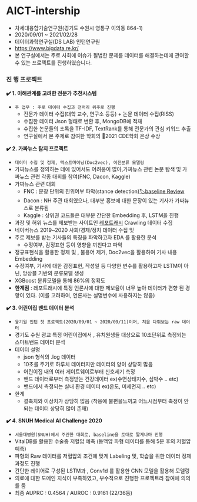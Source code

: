 # AICT-intership
- 차세대융합기술연구원(경기도 수원시 영통구 이의동 864-1)
- 2020/09/01 ~ 2021/02/28
- 데이터과학연구실(DS LAB) 인턴연구원
- https://www.bigdata.re.kr/
- 본 연구실에서는 주로 사회에 이슈가 될법한 문제를 데이터를 해결하는데에 관여할 수 있는 프로젝트를 진행하였습니다. 

### 진 행 프로젝트
__✔️ 1. 이해관계를 고려한 전문가 추천시스템__
- `주 업무 : 주로 데이터 수집과 전처리 위주로 진행`
  - 전문가 데이터 수집(대학 교수, 연구소 등등) + 논문 데이터 수집(RISS)
  - 수집한 데이터 Json 형태로 변환 후, MongoDB에 적재
  - 수집한 논문들의 초록을 TF-IDF, TextRank를 통해 전문가의 관심 키워드 추출
  - 연구실에서 본 주제로 참여한 학회의 🥈2021 CDE학회 은상 수상 

__✔️ 2. 가짜뉴스 탐지 프로젝트__
- `데이터 수집 및 정제, 텍스트마이닝(Doc2vec), 이진분류 모델링`
- 가짜뉴스를 정의하는 데에 있어서도 어려움이 많아,가짜뉴스 관련 논문 탐색 및 가짜뉴스 관련 각종 대회를 참여(FNC, Dacon, Kaggle)
- 가짜뉴스 관련 대회
  - FNC : 문장 단위의 진위여부 파악(stance detection)[🏷️baseline Review](https://github.com/ByuungHyunPark/AICT-intership/blob/main/%EA%B0%80%EC%A7%9C%EB%89%B4%EC%8A%A4%ED%8C%90%EB%B3%84%ED%94%84%EB%A1%9C%EC%A0%9D%ED%8A%B8/FNC_baseline_review.md)
  - Dacon : NH 주관 대회였으나, 대부분 홍보에 대한 문장이 있는 기사가 가짜뉴스로 분류됨
  - Kaggle : 상위권 코드들은 대부분 간단한 Embedding 후, LSTM을 진행
- 과장 및 허위 뉴스를 제보받는 사이트인 [레포트래시](https://www.reportrash.com/) Crawling 데이터 수집
- 네이버뉴스 2019~2020 사회/경제/정치 데이터 수집 및
- 주로 제보를 받는 기사들의 특징을 파악하고자 EDA 를 활용한 분석
  - 수정여부, 감정표현 등이 영향을 끼친다고 파악
- 정규표현식을 활용한 정제 및 , 불용어 제거, Doc2vec을 활용하여 기사 내용 Embedding
- 수정여부, 기사에 대한 감정표현, 작성일 등 다양한 변수를 활용하고자 LSTM이 아닌, 앙상블 기반의 분류모델 생성
- XGBoost 분류모델을 통해 86%의 정확도
- __한계점__ : 레포트래시에 특정 언론사에 대한 제보율이 너무 높아 데이터가 편향 된 경향이 있다. (이를 고려하여, 언론사는 설명변수에 사용하지는 않음)


__✔️ 3. 어린이집 밴드 데이터 분석__
- `융기원 인턴 첫 프로젝트(2020/09/01 ~ 2020/09/11)이며, 처음 다뤄보는 raw 데이터`
- 경기도 수원 광교 특정 어린이집에서 , 유치원생들 대상으로 10초단위로 측정되는 스마트밴드 데이터 분석
- 데이터 설명
  - json 형식의 .log 데이터
  - 10초를 주기로 하루치 데이터지만 데이터의 양이 상당히 많음
  - 어린이집 내의 여러 게이트웨이로부터 신호세기 측정
  - 밴드 데이터로부터 측정받는 건강데이터 ex)수면상태지수, 심박수 .. etc)
  - 밴드에서 측정되는 실내 환경 데이터 ex)온도, 미세먼지 .. etc)
- 한계
  - 결측치와 이상치가 상당히 많음 (착용에 불편을느끼고 어느시점부터 측정이 안되는 데이터 상당히 많이 존재)

__✔️ 4. SNUH Medical AI Challenge 2020__
- `서울대병원(SNUH)에서 주관한 대회로, baseline을 토대로 짧게나마 진행`
- VitalDB를 활용한 수술중 저혈압 예측 (동맥압 파형 데이터를 통해 5분 후의 저혈압 예측)
- 파형의 Raw 데이터를 저혈압의 조건에 맞게 Labeling 및, 학습을 위한 데이터 정제 과정도 진행
- 간단한 레이어로 구성된 LSTM과 , Conv1d 를 활용한 CNN 모델을 활용해 모델링
- 의료에 대한 도메인 지식이 부족하였고, 부수적으로 진행한 프로젝트라 참여에 의의를 둠
- 최종 AUPRC : 0.4564 / AUROC : 0.9161 (22/36등)
